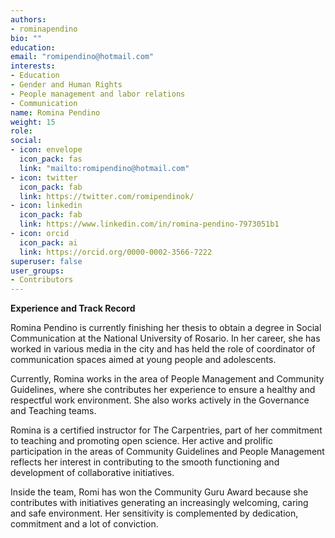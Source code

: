 ```yaml
---
authors:
- rominapendino
bio: ""
education:
email: "romipendino@hotmail.com"
interests:
- Education
- Gender and Human Rights
- People management and labor relations
- Communication
name: Romina Pendino
weight: 15
role:
social:
- icon: envelope
  icon_pack: fas
  link: "mailto:romipendino@hotmail.com"
- icon: twitter
  icon_pack: fab
  link: https://twitter.com/romipendinok/
- icon: linkedin
  icon_pack: fab
  link: https://www.linkedin.com/in/romina-pendino-7973051b1
- icon: orcid
  icon_pack: ai
  link: https://orcid.org/0000-0002-3566-7222
superuser: false
user_groups:
- Contributors
---
```


**Experience and Track Record**

Romina Pendino is currently finishing her thesis to obtain a degree in Social Communication at the National University of Rosario. In her career, she has worked in various media in the city and has held the role of coordinator of communication spaces aimed at young people and adolescents.

Currently, Romina works in the area of People Management and Community Guidelines, where she contributes her experience to ensure a healthy and respectful work environment. She also works actively in the Governance and Teaching teams.

Romina is a certified instructor for The Carpentries, part of her commitment to teaching and promoting open science. Her active and prolific participation in the areas of Community Guidelines and People Management reflects her interest in contributing to the smooth functioning and development of collaborative initiatives.

Inside the team, Romi has won the Community Guru Award because she contributes with initiatives generating an increasingly welcoming, caring and safe environment. Her sensitivity is complemented by dedication, commitment and a lot of conviction.
